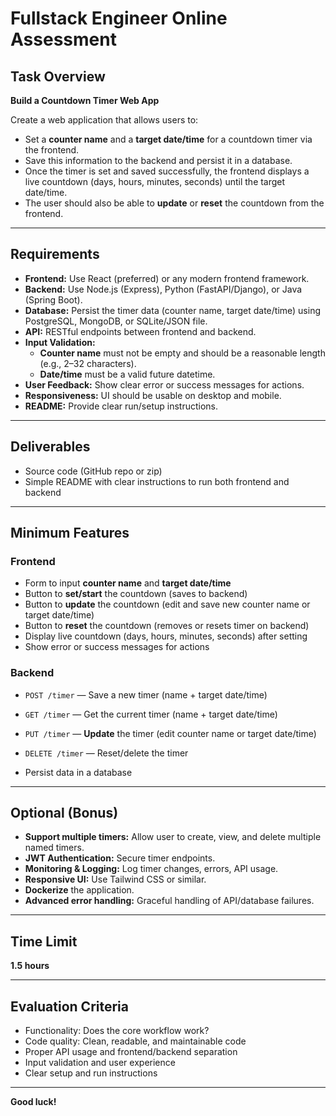 # Fullstack Engineer Online Assessment

## Task Overview

**Build a Countdown Timer Web App**

Create a web application that allows users to:

- Set a **counter name** and a **target date/time** for a countdown timer via the frontend.
- Save this information to the backend and persist it in a database.
- Once the timer is set and saved successfully, the frontend displays a live countdown (days, hours, minutes, seconds) until the target date/time.
- The user should also be able to **update** or **reset** the countdown from the frontend.

---

## Requirements

- **Frontend:** Use React (preferred) or any modern frontend framework.
- **Backend:** Use Node.js (Express), Python (FastAPI/Django), or Java (Spring Boot).
- **Database:** Persist the timer data (counter name, target date/time) using PostgreSQL, MongoDB, or SQLite/JSON file.
- **API:** RESTful endpoints between frontend and backend.
- **Input Validation:**  
  - **Counter name** must not be empty and should be a reasonable length (e.g., 2–32 characters).
  - **Date/time** must be a valid future datetime.
- **User Feedback:** Show clear error or success messages for actions.
- **Responsiveness:** UI should be usable on desktop and mobile.
- **README:** Provide clear run/setup instructions.

---

## Deliverables

- Source code (GitHub repo or zip)
- Simple README with clear instructions to run both frontend and backend

---

## Minimum Features

### Frontend

- Form to input **counter name** and **target date/time**
- Button to **set/start** the countdown (saves to backend)
- Button to **update** the countdown (edit and save new counter name or target date/time)
- Button to **reset** the countdown (removes or resets timer on backend)
- Display live countdown (days, hours, minutes, seconds) after setting
- Show error or success messages for actions

### Backend

- `POST /timer` — Save a new timer (name + target date/time)
- `GET /timer` — Get the current timer (name + target date/time)
- `PUT /timer` — **Update** the timer (edit counter name or target date/time)
- `DELETE /timer` — Reset/delete the timer

- Persist data in a database

---

## Optional (Bonus)

- **Support multiple timers:** Allow user to create, view, and delete multiple named timers.
- **JWT Authentication:** Secure timer endpoints.
- **Monitoring & Logging:** Log timer changes, errors, API usage.
- **Responsive UI:** Use Tailwind CSS or similar.
- **Dockerize** the application.
- **Advanced error handling:** Graceful handling of API/database failures.

---

## Time Limit

**1.5 hours**

---

## Evaluation Criteria

- Functionality: Does the core workflow work?
- Code quality: Clean, readable, and maintainable code
- Proper API usage and frontend/backend separation
- Input validation and user experience
- Clear setup and run instructions

---

**Good luck!**
